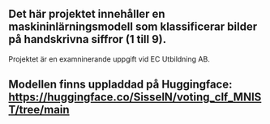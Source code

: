 ## Det här projektet innehåller en maskininlärningsmodell som klassificerar bilder på handskrivna siffror (1 till 9).
Projektet är en examninerande uppgift vid EC Utbildning AB.

## Modellen finns uppladdad på Huggingface: https://huggingface.co/SisselN/voting_clf_MNIST/tree/main
